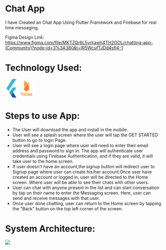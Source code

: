 # Chat App
 I have Created an Chat App Using Flutter Framework and Firebase for real time messaging.
 
 Figma Design Link:
 https://www.figma.com/file/MKTZQr6L5vrkawh4TH2OOL/chatting-app-(Community)?node-id=3%3A380&t=IR5WcufTJDd4sfl4-1
 
# Technology Used:
<div>
 <img src="https://github.com/devicons/devicon/blob/master/icons/flutter/flutter-original.svg" title="Flutter" alt="Flutter" width="40" height="60"/>&nbsp;
  <img src="https://github.com/devicons/devicon/blob/master/icons/firebase/firebase-plain-wordmark.svg" title="firebase" alt="firebase" width="40" height="60"/>&nbsp;
</div>

# Steps to use App:
* The User will download the app and install in the mobile.
* User will see a splash screen where the user will tap the GET STARTED button to go to login Page.
* User will see a login page where user will need to enter their email address and password to sign in. The app will authenticate user credentials using Firebase Authentication, and if they are valid, it will take user to the home screen.      
* If user doesn't have an account,the signup button will redirect user to Signup page where user can create his/her account.Once user have created an account or logged in, user will be directed to the Home screen. Where user will be able to see their chats with other users.
* User can chat with anyone present in the list and can start conversation by tap on their name to enter the Messaging screen. Here, user can send and receive messages with that user.    
* Once user done chatting, user can return to the Home screen by tapping the "Back" button on the top left corner of the screen.

# System Architecture:
<img src="https://user-images.githubusercontent.com/97390895/235974163-318e024b-b072-4bc9-b767-056e7b93fea1.png"  ></img>
